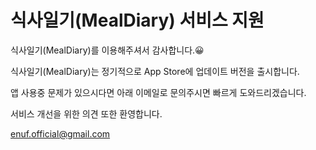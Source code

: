 # 식사일기(MealDiary) 서비스 지원

식사일기(MealDiary)를 이용해주셔서 감사합니다.😀

식사일기(MealDiary)는 정기적으로 App Store에 업데이트 버전을 출시합니다.

앱 사용중 문제가 있으시다면 아래 이메일로 문의주시면 빠르게 도와드리겠습니다.

서비스 개선을 위한 의견 또한 환영합니다.

<enuf.official@gmail.com>
